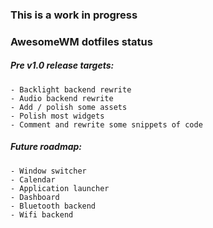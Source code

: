 ### This is a work in progress

### AwesomeWM dotfiles status

##### Pre v1.0 release targets:
    - Backlight backend rewrite
    - Audio backend rewrite
    - Add / polish some assets
    - Polish most widgets
    - Comment and rewrite some snippets of code


##### Future roadmap:
    - Window switcher
    - Calendar
    - Application launcher
    - Dashboard
    - Bluetooth backend
    - Wifi backend

